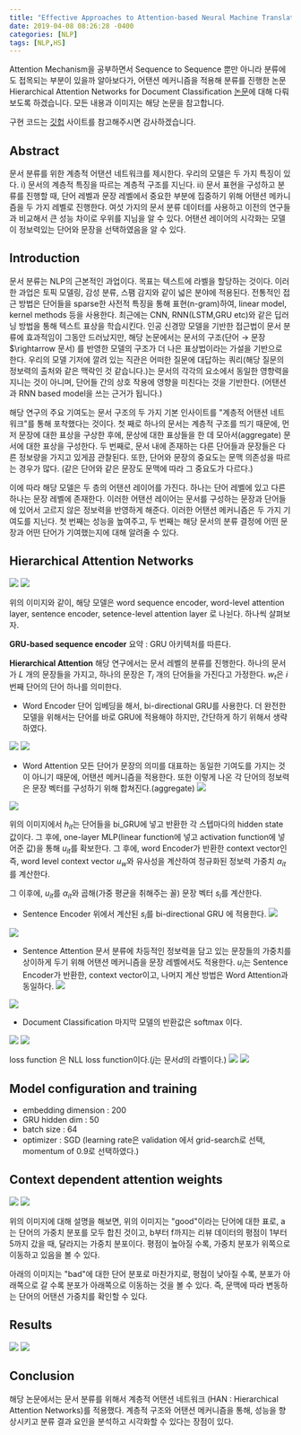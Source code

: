 ```yaml
---
title: "Effective Approaches to Attention-based Neural Machine Translation"
date: 2019-04-08 08:26:28 -0400
categories: [NLP]
tags: [NLP,HS]
---
```


Attention Mechanism을 공부하면서 Sequence to Sequence 뿐만 아니라 분류에도 접목되는 부분이 있을까 알아보다가, 어탠션 메커니즘을 적용해 분류를 진행한 논문 Hierarchical Attention Networks for Document Classification [논문](http://www.cs.cmu.edu/~./hovy/papers/16HLT-hierarchical-attention-networks.pdf)에 대해 다뤄보도록 하겠습니다. 모든 내용과 이미지는 해당 논문을 참고합니다.

구현 코드는 [깃헙](https://github.com/hskimim/Natural_language_Processing_self_study/tree/master/Attention_for_Seq2Seq) 사이트를 참고해주시면 감사하겠습니다.

## Abstract

문서 분류를 위한 계층적 어탠션 네트워크를 제시한다. 우리의 모델은 두 가지 특징이 있다. i) 문서의 계층적 특징을 따르는 계층적 구조를 지닌다. ii) 문서 표현을 구성하고 분류를 진행할 때, 단어 레벨과 문장 레벨에서 중요한 부분에 집중하기 위해 어탠션 메카니즘을 두 가지 레벨로 진행한다. 여섯 가지의 문서 분류 데이터를 사용하고 이전의 연구들과 비교해서 큰 성능 차이로 우위를 지님을 알 수 있다. 어탠션 레이어의 시각화는 모델이 정보력있는 단어와 문장을 선택하였음을 알 수 있다.

## Introduction

문서 분류는 NLP의 근본적인 과업이다. 목표는 텍스트에 라벨을 할당하는 것이다. 이러한 과업은 토픽 모델링, 감성 분류, 스팸 감지와 같이 넓은 분야에 적용된다. 전통적인 접근 방법은 단어들을 sparse한 사전적 특징을 통해 표현(n-gram)하여, linear model, kernel methods 등을 사용한다. 최근에는 CNN, RNN(LSTM,GRU etc)와 같은 딥러닝 방법을 통해 텍스트 표상을 학습시킨다. 인공 신경망 모델을 기반한 접근법이 문서 분류에 효과적임이 그동안 드러났지만, 해당 논문에서는 문서의 구조(단어 $\rightarrow$ 문장 $\rightarrow 문서) 를 반영한 모델의 구조가 더 나은 표상법이라는 가설을 기반으로 한다. 우리의 모델 기저에 깔려 있는 직관은 어떠한 질문에 대답하는 쿼리(해당 질문의 정보력의 출처와 같은 맥락인 것 같습니다.)는 문서의 각각의 요소에서 동일한 영향력을 지니는 것이 아니며, 단어들 간의 상호 작용에 영향을 미친다는 것을 기반한다. (어탠션과 RNN based model을 쓰는 근거가 됩니다.)

해당 연구의 주요 기여도는 문서 구조의 두 가지 기본 인사이트를 "계층적 어탠션 네트워크"를 통해 포착했다는 것이다. 첫 째로 하나의 문서는 계층적 구조를 띄기 때문에, 먼저 문장에 대한 표상을 구상한 후에, 문상에 대한 표상들을 한 데 모아서(aggregate) 문서에 대한 표상을 구성한다. 두 번째로, 문서 내에 존재하는 다른 단어들과 문장들은 다른 정보량을 가지고 있게끔 관찰된다. 또한, 단어와 문장의 중요도는 문맥 의존성을 따르는 경우가 많다. (같은 단어와 같은 문장도 문맥에 따라 그 중요도가 다르다.)

이에 따라 해당 모델은 두 층의 어탠션 레이어를 가진다. 하나는 단어 레벨에 있고 다른 하나는 문장 레벨에 존재한다. 이러한 어탠션 레이어는 문서를 구성하는 문장과 단어들에 있어서 고르지 않은 정보력을 반영하게 해준다. 이러한 어탠션 메커니즘은 두 가지 기여도를 지닌다. 첫 번째는 성능을 높여주고, 두 번째는  해당 문서의 분류 결정에 어떤 문장과 어떤 단어가 기여했는지에 대해 알려줄 수 있다.

## Hierarchical Attention Networks

![](assets/markdown-img-paste-20190413011912917.png)
<img src = "/images/post_img/markdown-img-paste-20190413011912917.png">

위의 이미지와 같이, 해당 모델은 word sequence encoder, word-level attention layer, sentence encoder, setence-level attention layer 로 나뉜다. 하나씩 살펴보자.

**GRU-based sequence encoder**
요약 : GRU 아키텍처를 따른다.

**Hierarchical Attention**
해당 연구에서는 문서 레벨의 분류를 진행한다. 하나의 문서가 $L$ 개의 문장들을 가지고, 하나의 문장은 $T_{i}$ 개의 단어들을 가진다고 가정한다. $w_{t}$은 $i$번째 단어의 단어 하나를 의미한다.

- Word Encoder
단어 임베딩을 해서, bi-directional GRU를 사용한다. 더 완전한 모델을 위해서는 단어를 바로 GRU에 적용해야 하지만, 간단하게 하기 위해서 생략하였다.

![](assets/markdown-img-paste-20190413012124457.png)
<img src = "/images/post_img/markdown-img-paste-20190413012124457.png">

- Word Attention
모든 단어가 문장의 의미를 대표하는 동일한 기여도를 가지는 것이 아니기 때문에, 어탠션 메커니즘을 적용한다. 또한 이렇게 나온 각 단어의 정보력은 문장 벡터를 구성하기 위해 합쳐진다.(aggregate)
![](assets/markdown-img-paste-20190413013103561.png)
<img src = "/images/post_img/markdown-img-paste-20190413013103561.png">

위의 이미지에서 $h_{it}$는 단어들을 bi_GRU에 넣고 반환한 각 스텝마다의 hidden state 값이다. 그 후에, one-layer MLP(linear function에 넣고 activation function에 넣어준 값)을 통해 $u_{it}$를 확보한다. 그 후에, word Encoder가 반환한 context vector인 즉, word level context vector $u_{w}$와 유사성을 계산하여 정규화된 정보력 가중치 $\alpha_{it}$를 계산한다.

그 이후에, $u_{it}$를 $\alpha_{it}$와 곱해(가중 평균을 취해주는 꼴) 문장 벡터 $s_{i}$를 계산한다.

- Sentence Encoder
위에서 계산된 $s_{i}$를 bi-directional GRU 에 적용한다.
![](assets/markdown-img-paste-20190413014121293.png)
<img src = "/images/post_img/markdown-img-paste-20190413014121293.png">

- Sentence Attention
문서 분류에 차등적인 정보력을 담고 있는 문장들의 가중치를 상이하게 두기 위해 어탠션 메커니즘을 문장 레벨에서도 적용한다. $u_{i}$는 Sentence Encoder가 반환한, context vector이고, 나머지 계산 방법은 Word Attention과 동일하다.
![](assets/markdown-img-paste-2019041301422720.png)
<img src = "/images/post_img/markdown-img-paste-2019041301422720.png">

- Document Classification
마지막 모델의 반환값은 softmax 이다.

![](assets/markdown-img-paste-20190413014446785.png)
<img src = "/images/post_img/markdown-img-paste-20190413014446785.png">

loss function 은 NLL loss function이다.($j$는 문서$d$의 라벨이다.)
![](assets/markdown-img-paste-20190413014517547.png)
<img src = "/images/post_img/markdown-img-paste-20190413014517547.png">

## Model configuration and training
- embedding dimension : 200
- GRU hidden dim : 50
- batch size : 64
- optimizer : SGD (learning rate은 validation 에서 grid-search로 선택, momentum of 0.9로 선택하였다.)

##  Context dependent attention weights

![](assets/markdown-img-paste-20190413015226247.png)
<img src = '/images/post_img/markdown-img-paste-20190413015226247.png'>

위의 이미지에 대해 설명을 해보면, 위의 이미지는 "good"이라는 단어에 대한 표로, a는 단어의 가중치 분포를 모두 합친 것이고, b부터 f까지는 리뷰 데이터의 평점이 1부터 5까지 갔을 때, 달라지는 가중치 분포이다. 평점이 높아질 수록, 가중치 분포가 위쪽으로 이동하고 있음을 볼 수 있다.

 아래의 이미지는 "bad"에 대한 단어 분포로 마찬가지로, 평점이 낮아질 수록, 분포가 아래쪽으로 갈 수록 분포가 아래쪽으로 이동하는 것을 볼 수 있다. 즉, 문맥에 따라 변동하는 단어의 어탠션 가중치를 확인할 수 있다.
## Results

![](assets/markdown-img-paste-20190413014952173.png)
<img src = "/images/post_img/markdown-img-paste-20190413014952173.png">

## Conclusion
해당 논문에서는 문서 분류를 위해서 계층적 어탠션 네트워크 (HAN : Hierarchical Attention Networks)를 적용했다. 계층적 구조와 어탠션 메커니즘을 통해, 성능을 향상시키고 분류 결과 요인을 분석하고 시각화할 수 있다는 장점이 있다.
